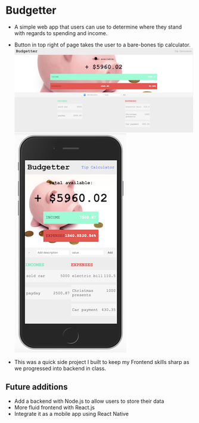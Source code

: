 # Budgetter
- A simple web app that users can use to determine where they stand with regards to spending and income. 
- Button in top right of page takes the user to a bare-bones tip calculator. 
![alt text](public/images/readme/dtLanding.png)
![alt text](public/images/readme/mobileLanding.png)

- This was a quick side project I built to keep my Frontend skills sharp as we progressed into backend in class. 

## Future additions 
- Add a backend with Node.js to allow users to store their data
- More fluid frontend with React.js
- Integrate it as a mobile app using React Native
